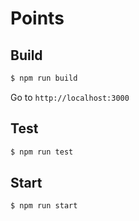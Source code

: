 # Points

## Build

```sh
$ npm run build
```

Go to `http://localhost:3000`

## Test

```sh
$ npm run test
```

## Start

```sh
$ npm run start
```
